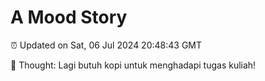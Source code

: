 # A Mood Story

⏰ Updated on Sat, 06 Jul 2024 20:48:43 GMT

💭 Thought: Lagi butuh kopi untuk menghadapi tugas kuliah!

